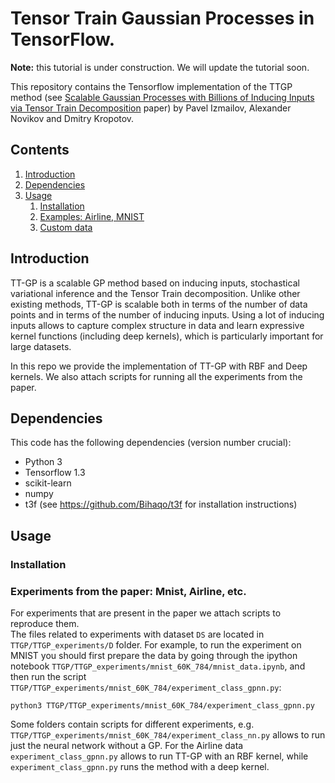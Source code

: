 # Tensor Train Gaussian Processes in TensorFlow.

__Note:__ this tutorial is under construction. We will update the tutorial soon.

This repository contains the Tensorflow implementation of the TTGP method (see [Scalable Gaussian Processes with Billions of Inducing Inputs via Tensor Train Decomposition](https://arxiv.org/abs/1710.07324) paper) by Pavel Izmailov, Alexander Novikov and Dmitry Kropotov.

## Contents
1. [Introduction](#introduction)
2. [Dependencies](#dependencies)
3. [Usage](#usage)
    1. [Installation](#installation)
    2. [Examples: Airline, MNIST](#experiments-from-the-paper-mnist-airline-etc)
    3. [Custom data](#custom-data)
    
## Introduction

TT-GP is a scalable GP method based on inducing inputs, stochastical variational inference and the Tensor Train decomposition.
Unlike other existing methods, TT-GP is scalable both in terms of the number of data points and in terms of the number of inducing inputs. Using a lot of inducing inputs allows to capture complex structure in data and learn expressive kernel functions (including deep kernels), which is particularly important for large datasets.

In this repo we provide the implementation of TT-GP with RBF and Deep kernels. We also attach scripts for running all the experiments from the paper.

## Dependencies
This code has the following dependencies (version number crucial):

- Python 3
- Tensorflow 1.3
- scikit-learn
- numpy
- t3f (see https://github.com/Bihaqo/t3f for installation instructions)

## Usage

### Installation

### Experiments from the paper: Mnist, Airline, etc.

For experiments that are present in the paper we attach scripts to reproduce them.  
The files related to experiments with dataset `DS` are located in `TTGP/TTGP_experiments/D`
folder. For example,
to run the experiment on MNIST you should first prepare the data by going through the 
ipython notebook `TTGP/TTGP_experiments/mnist_60K_784/mnist_data.ipynb`, and then run 
the script `TTGP/TTGP_experiments/mnist_60K_784/experiment_class_gpnn.py`:
```
python3 TTGP/TTGP_experiments/mnist_60K_784/experiment_class_gpnn.py
```

Some folders contain scripts for different experiments, e.g. 
`TTGP/TTGP_experiments/mnist_60K_784/experiment_class_nn.py` allows to run just the neural network without a GP.
For the Airline data `experiment_class_gpnn.py` allows to run TT-GP with an RBF kernel, while `experiment_class_gpnn.py`
runs the method with a deep kernel.
